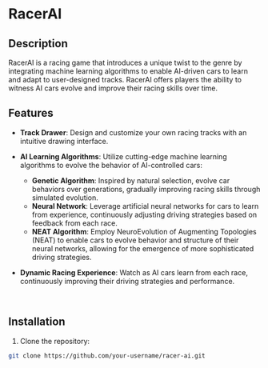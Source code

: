 # RacerAI

## Description

RacerAI is a racing game that introduces a unique twist to the genre by integrating machine learning algorithms to enable AI-driven cars to learn and adapt to user-designed tracks. RacerAI offers players the ability to witness AI cars evolve and improve their racing skills over time.

## Features

- **Track Drawer**: Design and customize your own racing tracks with an intuitive drawing interface.
- **AI Learning Algorithms**: Utilize cutting-edge machine learning algorithms to evolve the behavior of AI-controlled cars:
  - **Genetic Algorithm**: Inspired by natural selection, evolve car behaviors over generations, gradually improving racing skills through simulated evolution.
  - **Neural Network**: Leverage artificial neural networks for cars to learn from experience, continuously adjusting driving strategies based on feedback from each race.
  - **NEAT Algorithm**: Employ NeuroEvolution of Augmenting Topologies (NEAT) to enable cars to evolve behavior and structure of their neural networks, allowing for the emergence of more sophisticated driving strategies.
- **Dynamic Racing Experience**: Watch as AI cars learn from each race, continuously improving their driving strategies and performance.

  <br>
## Installation

1. Clone the repository:

```bash
git clone https://github.com/your-username/racer-ai.git
```
